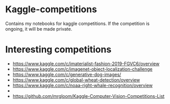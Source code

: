 # Kaggle-competitions
Contains my notebooks for kaggle competitions. If the competition is ongoing, it will be made private.

# Interesting competitions

- https://www.kaggle.com/c/imaterialist-fashion-2019-FGVC6/overview
- https://www.kaggle.com/c/imagenet-object-localization-challenge
- https://www.kaggle.com/c/generative-dog-images/
- https://www.kaggle.com/c/global-wheat-detection/overview
- https://www.kaggle.com/c/noaa-right-whale-recognition/overview
- 
- https://github.com/mrgloom/Kaggle-Computer-Vision-Competitions-List